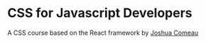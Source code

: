 # CSS for Javascript Developers
A CSS course based on the React framework by [Joshua Comeau](https://css-for-js.dev/)